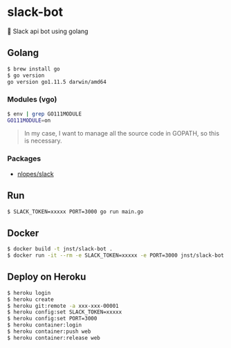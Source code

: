 # slack-bot

🤖 Slack api bot using golang

## Golang

```bash
$ brew install go
$ go version
go version go1.11.5 darwin/amd64
```

### Modules (vgo)

```bash
$ env | grep GO111MODULE
GO111MODULE=on
```

>In my case, I want to manage all the source code in GOPATH, so this is necessary.


### Packages

* [nlopes/slack](https://github.com/nlopes/slack)

## Run

```bash
$ SLACK_TOKEN=xxxxx PORT=3000 go run main.go
```

## Docker

```bash
$ docker build -t jnst/slack-bot .
$ docker run -it --rm -e SLACK_TOKEN=xxxxx -e PORT=3000 jnst/slack-bot
```

## Deploy on Heroku

```bash
$ heroku login
$ heroku create
$ heroku git:remote -a xxx-xxx-00001
$ heroku config:set SLACK_TOKEN=xxxxx
$ heroku config:set PORT=3000
$ heroku container:login
$ heroku container:push web
$ heroku container:release web
```

